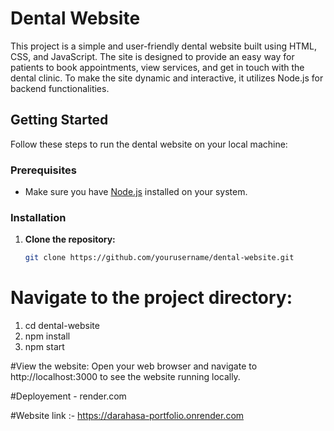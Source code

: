 # Dental Website

This project is a simple and user-friendly dental website built using HTML, CSS, and JavaScript. The site is designed to provide an easy way for patients to book appointments, view services, and get in touch with the dental clinic. To make the site dynamic and interactive, it utilizes Node.js for backend functionalities.

## Getting Started

Follow these steps to run the dental website on your local machine:

### Prerequisites

- Make sure you have [Node.js](https://nodejs.org/) installed on your system.

### Installation

1. **Clone the repository:**

   ```bash
   git clone https://github.com/yourusername/dental-website.git

# Navigate to the project directory:
  1) cd dental-website
  2) npm install
  3) npm start


#View the website:
Open your web browser and navigate to http://localhost:3000 to see the website running locally.

#Deployement - render.com

#Website link :-
https://darahasa-portfolio.onrender.com


